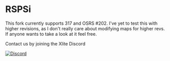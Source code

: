 # RSPSi

This fork currently supports 317 and OSRS #202. I've yet to test this with higher revisions, as I don't really care about modifying maps for higher revs. If anyone wants to take a look at it feel free.

Contact us by joining the Xlite Discord

[![Discord](https://img.shields.io/discord/212385463418355713?color=%237289DA&logo=Discord&logoColor=%237289DA)](https://discord.gg/3scgBkrfMG)
